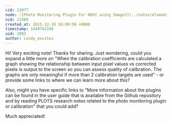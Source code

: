 ```yaml
---
cid: 13077
node: ![Photo Monitoring Plugin For NDVI using ImageJ](../notes/mlamadrid/12-08-2015/photo-monitoring-plugin-for-ndvi-using-imagej)
nid: 12489
created_at: 2015-12-10 10:09:56 +0000
timestamp: 1449742196
uid: 1083
author: cindy_excites
---
```


Hi! Very exciting note! Thanks for sharing. Just wondering, could you expand a little more on "When the calibration coefficients are calculated a graph showing the relationship between input pixel values vs corrected pixels is output to the screen so you can assess quality of calibration. The graphs are only meaningful if more than 2 calibration targets are used" - or provide some links to where we can learn more about this? 

Also, might you have specific links to "More information about the plugins can be found in the user guide that is available from the Github repository and by reading PLOTS research notes related to the photo monitoring plugin or calibration" that you could add?

Much appreciated!